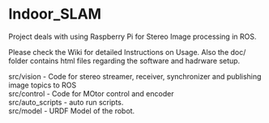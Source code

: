 # Indoor_SLAM

Project deals with using Raspberry Pi for Stereo Image processing in ROS.   

Please check the Wiki for detailed Instructions on Usage. Also the doc/ folder contains html files regarding the software and hadrware setup.   

src/vision - Code for stereo streamer, receiver, synchronizer and publishing image topics to ROS  
src/control - Code for MOtor control and encoder  
src/auto_scripts - auto run scripts.    
src/model - URDF Model of the robot.  
